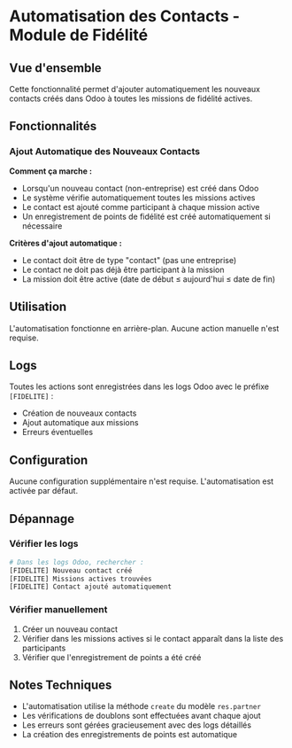 # Automatisation des Contacts - Module de Fidélité

## Vue d'ensemble

Cette fonctionnalité permet d'ajouter automatiquement les nouveaux contacts créés dans Odoo à toutes les missions de fidélité actives.

## Fonctionnalités

### Ajout Automatique des Nouveaux Contacts

**Comment ça marche :**
- Lorsqu'un nouveau contact (non-entreprise) est créé dans Odoo
- Le système vérifie automatiquement toutes les missions actives
- Le contact est ajouté comme participant à chaque mission active
- Un enregistrement de points de fidélité est créé automatiquement si nécessaire

**Critères d'ajout automatique :**
- Le contact doit être de type "contact" (pas une entreprise)
- Le contact ne doit pas déjà être participant à la mission
- La mission doit être active (date de début ≤ aujourd'hui ≤ date de fin)

## Utilisation

L'automatisation fonctionne en arrière-plan. Aucune action manuelle n'est requise.

## Logs

Toutes les actions sont enregistrées dans les logs Odoo avec le préfixe `[FIDELITE]` :
- Création de nouveaux contacts
- Ajout automatique aux missions
- Erreurs éventuelles

## Configuration

Aucune configuration supplémentaire n'est requise. L'automatisation est activée par défaut.

## Dépannage

### Vérifier les logs
```bash
# Dans les logs Odoo, rechercher :
[FIDELITE] Nouveau contact créé
[FIDELITE] Missions actives trouvées
[FIDELITE] Contact ajouté automatiquement
```

### Vérifier manuellement
1. Créer un nouveau contact
2. Vérifier dans les missions actives si le contact apparaît dans la liste des participants
3. Vérifier que l'enregistrement de points a été créé

## Notes Techniques

- L'automatisation utilise la méthode `create` du modèle `res.partner`
- Les vérifications de doublons sont effectuées avant chaque ajout
- Les erreurs sont gérées gracieusement avec des logs détaillés
- La création des enregistrements de points est automatique 